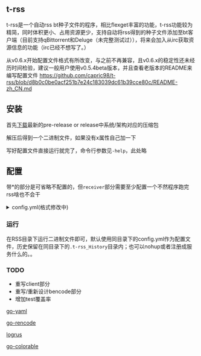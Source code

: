 ## t-rss
t-rss是一个自动rss bt种子文件的程序，相比flexget丰富的功能，t-rss功能较为精简，同时体积更小、占用资源更少，支持自动将rss得到的种子文件添加至bt客户端（目前支持qBittorrent和Deluge（未完整测试过）），将来会加入从irc获取资源信息的功能（irc已经不想写了。）

从v0.6.x开始配置文件格式有所改变，与之前不再兼容，且v0.6.x的稳定性还未经历时间检验，建议一般用户使用v0.5.4beta版本，并且查看老版本的README来编写配置文件
https://github.com/capric98/t-rss/blob/d8b0c0be0acf251b7e24c183039dc61b39cce80c/README-zh_CN.md

## 安装
首先[下载](https://github.com/capric98/t-rss/releases)最新的pre-release or release中系统/架构对应的压缩包

解压后得到一个二进制文件，如果没有x属性自己加一下

写好配置文件直接运行就完了，命令行参数见`-help`，此处略

## 配置
带*的部分是可省略不配置的，但`receiver`部分需要至少配置一个不然程序跑完rss啥也不会干

<details>
<summary>config.yml(格式修改中)</summary>

```yaml
GLOBAL:
  log_file: # empty -> stderr
  history:
    max_age: 30s # {int}s/m/h/d
    save_to: # ~/home/.t-rss/history/
  timeout: 1m

TASKS:
  Name_of_task0:
    rss:
      url: http(s)://example.com
      method: GET #*GET/POST
      headers:    #*if needed
        Cookie: something
        Key: Value
      interval: 10s # {int}s/m/h/d
    filter:
      content_size:
        min:
        max:
      regexp:
        accept:
          - A
        reject:
          - B
    quota:
      num: 65535
      size:
    edit:
      tracker:
        delete:
          - share
        add:
          - http(s)://example.com/
    receiver:
      delay: 12s
      save_path: /home/WatchDir/
      client:
        Name_of_client0:
          type: qBittorrent
          url: http(s)://example.com
          username: admin
          password: adminadmin
          dlLimit:
          upLimit:
          pause: true
          savepath: /home/Downloads
        Name_of_client1:
          type: Deluge
          host: 127.0.0.1:1234
          username:
          password:

  Name_of_task1:
    rss:
      url: http(s)://example.com
    receiver:
      save_path: /home/WatchDir/
  Name_of_task2:
    rss:
      url: http(s)://example.com
    receiver:
      save_path: /home/WatchDir/

```

</details>

### 运行
在RSS目录下运行二进制文件即可，默认使用同目录下的config.yml作为配置文件，历史保留在同目录下的`.t-rss_History`目录内；也可以nohup或者注册成服务什么的。。

### TODO
  * 重写client部分
  * 重写/重新设计bencode部分
  * 增加test覆盖率

[go-yaml](https://github.com/go-yaml/yaml)

[go-rencode](https://github.com/gdm85/go-rencode)

[logrus](https://github.com/sirupsen/logrus)

[go-colorable](https://github.com/mattn/go-colorable)
